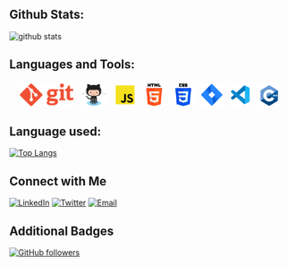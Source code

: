 ## Github Stats:
![github stats](https://github-readme-stats.vercel.app/api?username=haiderali9-9)

## Languages and Tools:
<p align="center">
<img src="/Images/Git.png" alt="Python" height="40" style="vertical-align:top; margin:4px">
<img src="/Images/Octocat.png" alt="Javascript" height="40" style="vertical-align:top; margin:4px">
<img src="/Images/Javascript.png" alt="VS Code" height="40" style="vertical-align:top; margin:4px">
<img src="/Images/html.png" alt="VS Code" height="40" style="vertical-align:top; margin:4px">
<img src="/Images/css.png" alt="VS Code" height="40" style="vertical-align:top; margin:4px">
<img src="/Images/Jira.png" alt="VS Code" height="40" style="vertical-align:top; margin:4px">
<img src="/Images/VisualStudioCode.png" alt="VS Code" height="40" style="vertical-align:top; margin:4px">
<img src="/Images/C++.png" alt="VS Code" height="40" style="vertical-align:top; margin:4px">
</p>

## Language used:
[![Top Langs](https://github-readme-stats.vercel.app/api/top-langs/?username=haiderali9-9)](https://github.com/haiderali9-9/github-readme-stats)

## Connect with Me
[![LinkedIn](https://img.shields.io/badge/LinkedIn-haiderali-blue)](https://www.linkedin.com/in/your-linkedin-username/)
[![Twitter](https://img.shields.io/twitter/follow/your-twitter-username?style=social)](https://twitter.com/your-twitter-username)
[![Email](https://img.shields.io/badge/Email-your-email%40domain.com-red)](mailto:your-email@domain.com)

## Additional Badges
[![GitHub followers](https://img.shields.io/github/followers/haiderali9-9.svg?style=social)](https://github.com/haiderali9-9)



